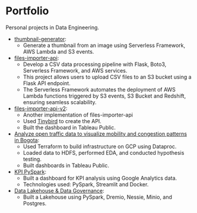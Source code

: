 # Portfolio

Personal projects in Data Engineering.

- [thumbnail-generator](https://github.com/osmandi/thumbnail-generator):
  - Generate a thumbnail from an image using Serverless Framework, AWS Lambda and S3 events.
- [files-importer-api](https://github.com/osmandi/files-importer-api):
  - Develop a CSV data processing pipeline with Flask, Boto3, Serverless Framework, and AWS services.
  - This project allows users to upload CSV files to an S3 bucket using a Flask API endpoint.
  - The Serverless Framework automates the deployment of AWS Lambda functions triggered by S3 events, S3 Bucket and Redshift, ensuring seamless scalability.
- [files-importer-api-v2](https://github.com/osmandi/files-importer-api-v2):
  - Another implementation of files-importer-api
  - Used [Tinybird](https://www.tinybird.co/) to create the API.
  - Built the dashboard in Tableau Public.
- [Analyze open traffic data to visualize  mobility and congestion patterns in 
Bogota](https://github.com/osmandi/UNIR-TFM):
  - Used Terraform to build infrastructure on GCP using Dataproc.
  - Loaded data to HDFS, performed EDA, and conducted hypothesis testing.
  - Built dashboards in Tableau Public.
- [KPI PySpark](https://github.com/osmandi/kpi-pyspark):
  - Built a dashboard for KPI analysis using Google Analytics data.
  - Technologies used: PySpark, Streamlit and Docker.
- [Data Lakehouse & Data Governance](https://github.com/osmandi/data-lakehouse):
  -  Built a Lakehouse using PySpark, Dremio, Nessie, Minio, and Postgres.